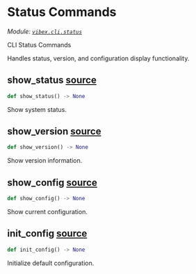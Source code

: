 # Status Commands

_Module: [`vibex.cli.status`](https://github.com/dustland/vibex/blob/main/src/vibex/cli/status.py)_

CLI Status Commands

Handles status, version, and configuration display functionality.

## show_status <a href="https://github.com/dustland/vibex/blob/main/src/vibex/cli/status.py#L11" class="source-link" title="View source code">source</a>

```python
def show_status() -> None
```

Show system status.

## show_version <a href="https://github.com/dustland/vibex/blob/main/src/vibex/cli/status.py#L68" class="source-link" title="View source code">source</a>

```python
def show_version() -> None
```

Show version information.

## show_config <a href="https://github.com/dustland/vibex/blob/main/src/vibex/cli/status.py#L121" class="source-link" title="View source code">source</a>

```python
def show_config() -> None
```

Show current configuration.

## init_config <a href="https://github.com/dustland/vibex/blob/main/src/vibex/cli/status.py#L158" class="source-link" title="View source code">source</a>

```python
def init_config() -> None
```

Initialize default configuration.
